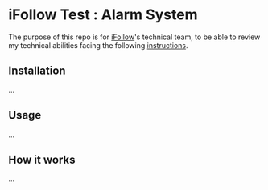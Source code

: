 # iFollow Test : Alarm System

The purpose of this repo is for [iFollow](https://ifollow.fr)'s technical team, to be able to review my technical abilities facing the following [instructions](FILE_NAME.pdf).


## Installation

...

## Usage

...

## How it works

...